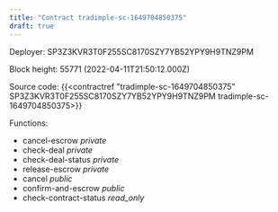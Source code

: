 ```yaml
---
title: "Contract tradimple-sc-1649704850375"
draft: true
---
```

Deployer: SP3Z3KVR3T0F255SC8170SZY7YB52YPY9H9TNZ9PM


 



Block height: 55771 (2022-04-11T21:50:12.000Z)

Source code: {{<contractref "tradimple-sc-1649704850375" SP3Z3KVR3T0F255SC8170SZY7YB52YPY9H9TNZ9PM tradimple-sc-1649704850375>}}

Functions:

* cancel-escrow _private_
* check-deal _private_
* check-deal-status _private_
* release-escrow _private_
* cancel _public_
* confirm-and-escrow _public_
* check-contract-status _read_only_
